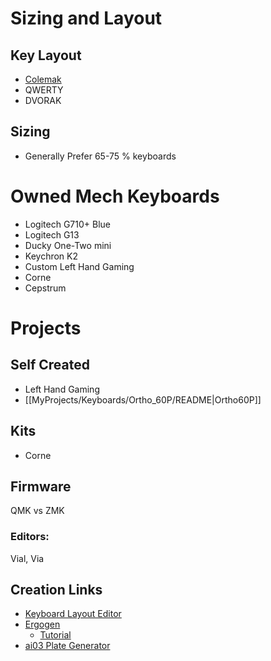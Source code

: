 # Sizing and Layout
## Key Layout
- [Colemak](https://colemakmods.github.io/mod-dh/)
- QWERTY
- DVORAK

## Sizing
- Generally Prefer 65-75 % keyboards

# Owned Mech Keyboards
- Logitech G710+ Blue
- Logitech G13
- Ducky One-Two mini
- Keychron K2
- Custom Left Hand Gaming
- Corne
- Cepstrum

# Projects
## Self Created
- Left Hand Gaming
- [[MyProjects/Keyboards/Ortho_60P/README|Ortho60P]]

## Kits
- Corne

## Firmware
QMK vs ZMK

### Editors:
Vial, Via

## Creation Links
- [Keyboard Layout Editor](http://www.keyboard-layout-editor.com)
- [Ergogen](https://ergogen.cache.works)
	- [Tutorial](https://flatfootfox.com/ergogen-part2-outlines/)
- [ai03 Plate Generator](https://kbplate.ai03.com)